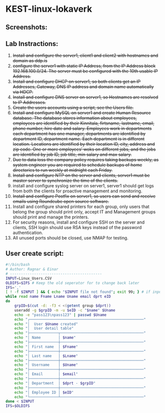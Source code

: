 # KEST-linux-lokaverk
## Screenshots:

## Lab Instractions:
  1. ~~Install and configure the server1, client1 and client2 with hostnames and domain as ddp.is~~
  2. ~~configure the server1 with static IP Address, from the IP Address block 192.168.100.0/24. The server must be configured with the 10th usable IP Address.~~
  3. ~~Install and configure DHCP on server1, so both clients get an IP Addresses, Gateway, DNS IP address and domain name automatically via HDCP.~~
  4. ~~Install and configure DNS server on server1, so Hostnames are resolved to IP Addresses.~~
  5. ~~Create the users accounts using a script, see the Users file.~~
  6. ~~Install and configure MySQL on server1 and create Human Resource database. The database stores information about employees, employees are identified by their Kinnitala, firtsname, lastname, email, phone number, hire date and salary. Employees work in departments each department has one manager, departments are identified by department ID, department name. Each department is in different location. Locations are identified by their location ID, city, address and zip code. One or more employees’ woks on different jobs, and the jobs are identified by job ID, job title, min salary and max salary.~~
  7. ~~Due to data loss the company policy requires taking backups weekly, as system engineer you are required to schedule backups of home directories to run weekly at midnight each Friday.~~
  8. ~~Install and configure NTP on the server and clients, server1 must be master server to synchronize the time of the clients.~~
  9. install and configure syslog server on server1, server1 should get logs from both the clients for proactive management and monitoring.
  10. ~~Install and configure Postfix on server1, so users can send and receive emails using Roundcube open source software.~~
  11. Install and configure shared printers for each group, only users that belong the group should print only, accept IT and Management groups should print and manage the printers. 
  12. For security reasons, install and configure SSH on the server and clients, SSH login should use RSA keys instead of the password authentication.
  13. All unused ports should be closed, use NMAP for testing.
## User create script:
```bash
#!/bin/bash
# Author: Ragnar & Einar
# ------------------------------------------
INPUT=Linux_Users.CSV
OLDIFS=$IFS # Keep the old seperator for to change back later
IFS=','
[ ! -f $INPUT ] && { echo "$INPUT file not found"; exit 99; } # if input is not a file
while read name Fname Lname Uname email dprt eID
do
    grpID=$(cut -d: -f3 < <(getent group $dprt))
    useradd -g $grpID -m -u $eID -c "$name" $Uname
    echo -e "pass123\npass123" | passwd $Uname
    echo "┌────────────────────────────────────────────────────"
    echo "│  User $Uname created"
    echo "│  User detail table"
    echo "├─────────────┬──────────────────────────────────────"
    echo "│ Name        │ $name"
    echo "├─────────────┼──────────────────────────────────────"
    echo "│ First name  │ $Fname"
    echo "├─────────────┼──────────────────────────────────────"
    echo "│ Last name   │ $Lname"
    echo "├─────────────┼──────────────────────────────────────"
    echo "│ Username    │ $Uname"
    echo "├─────────────┼──────────────────────────────────────"
    echo "│ Email       │ $email"
    echo "├─────────────┼──────────────────────────────────────"
    echo "│ Department  │ $dprt - $grpID"
    echo "├─────────────┼──────────────────────────────────────"
    echo "│ Employee ID │ $eID"
    echo "└─────────────┴──────────────────────────────────────"
done < $INPUT
IFS=$OLDIFS
```
